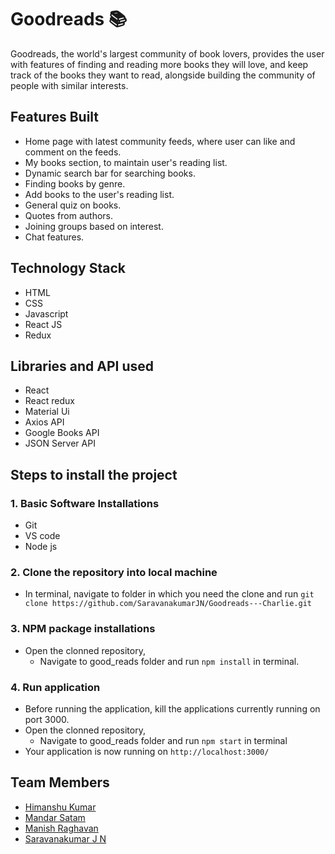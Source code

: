 # Goodreads :books:
Goodreads, the world's largest community of book lovers, provides the user with features of finding and reading more books they will love, and keep track of the books they want to read, alongside building the community of people with similar interests.

## Features Built
- Home page with latest community feeds, where user can like and comment on the feeds.
- My books section, to maintain user's reading list.
- Dynamic search bar for searching books.
- Finding books by genre.
- Add books to the user's reading list.
- General quiz on books.
- Quotes from authors.
- Joining groups based on interest.
- Chat features.

## Technology Stack
- HTML
- CSS
- Javascript
- React JS
- Redux

## Libraries and API used
- React
- React redux
- Material Ui
- Axios API
- Google Books API
- JSON Server API

## Steps to install the project
### 1. Basic Software Installations
- Git
- VS code
- Node js

### 2. Clone the repository into local machine
- In terminal, navigate to folder in which you need the clone and run `git clone https://github.com/SaravanakumarJN/Goodreads---Charlie.git`

### 3. NPM package installations
- Open the clonned repository,
    - Navigate to good_reads folder and run `npm install` in terminal.
 
### 4. Run application
- Before running the application, kill the applications currently running on port 3000.
- Open the clonned repository,
    - Navigate to good_reads folder and run `npm start` in terminal
- Your application is now running on `http://localhost:3000/`


## Team Members
- [Himanshu Kumar](https://github.com/hithanos)
- [Mandar Satam](https://github.com/mandarsatam)
- [Manish Raghavan](https://github.com/ManishRaghavan)
- [Saravanakumar J N](https://github.com/SaravanakumarJN)
